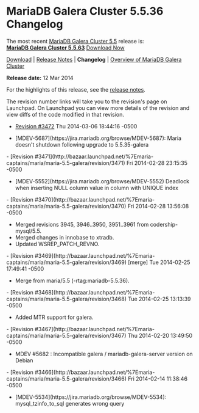 # MariaDB Galera Cluster 5.5.36 Changelog

The most recent [MariaDB Galera Cluster 5.5](/kb/en/galera/) release is:<br>
<span class="cstm-style lead"><strong>[MariaDB Galera Cluster 5.5.63](/replication/galera-cluster/mariadb-galera-cluster-releases/mariadb-galera-55-release-notes/mariadb-galera-cluster-5563-release-notes/)</strong> [Download<span>&nbsp;</span>Now](https://downloads.mariadb.org/mariadb-galera/5.5)</span>

[Download](http://downloads.mariadb.org/mariadb-galera/5.5.36) |
[Release Notes](/replication/galera-cluster/mariadb-galera-cluster-releases/mariadb-galera-55-release-notes/mariadb-galera-cluster-5536-release-notes/) |
<strong>Changelog</strong> |
[Overview of MariaDB Galera Cluster](/replication/galera-cluster/what-is-mariadb-galera-cluster/)

<strong>Release date:</strong> 12 Mar 2014

For the highlights of this release, see the
[release notes](/replication/galera-cluster/mariadb-galera-cluster-releases/mariadb-galera-55-release-notes/mariadb-galera-cluster-5536-release-notes/).

The revision number links will take you to the revision's page on Launchpad. On
Launchpad you can view more details of the revision and view diffs of the code
modified in that revision.

- [Revision #3472](http://bazaar.launchpad.net/%7Emaria-captains/maria/maria-5.5-galera/revision/3472)
  <span class="cstm-style datetime">Thu 2014-03-06 18:44:16 -0500</span>
<ul start="1"><li>[MDEV-5687](https://jira.mariadb.org/browse/MDEV-5687): Maria doesn't shutdown following upgrade to 5.5.35-galera
</li></ul>
- [Revision #3471](http://bazaar.launchpad.net/%7Emaria-captains/maria/maria-5.5-galera/revision/3471)
  <span class="cstm-style datetime">Fri 2014-02-28 23:15:35 -0500</span>
<ul start="1"><li>[MDEV-5552](https://jira.mariadb.org/browse/MDEV-5552) Deadlock when inserting NULL column value in column with UNIQUE index
</li></ul>
- [Revision #3470](http://bazaar.launchpad.net/%7Emaria-captains/maria/maria-5.5-galera/revision/3470)
  <span class="cstm-style datetime">Fri 2014-02-28 13:56:08 -0500</span>
<ul start="1"><li>Merged revisions 3945, 3946..3950, 3951..3961   from codership-mysql/5.5.
</li><li>Merged changes in innobase to xtradb.
</li><li>Updated WSREP_PATCH_REVNO.
</li></ul>
- [Revision #3469](http://bazaar.launchpad.net/%7Emaria-captains/maria/maria-5.5-galera/revision/3469) [merge]
  <span class="cstm-style datetime">Tue 2014-02-25 17:49:41 -0500</span>
<ul start="1"><li>Merge from maria/5.5 (-rtag:mariadb-5.5.36).
</li></ul>
- [Revision #3468](http://bazaar.launchpad.net/%7Emaria-captains/maria/maria-5.5-galera/revision/3468)
  <span class="cstm-style datetime">Tue 2014-02-25 13:13:39 -0500</span>
<ul start="1"><li>Added MTR support for galera.
</li></ul>
- [Revision #3467](http://bazaar.launchpad.net/%7Emaria-captains/maria/maria-5.5-galera/revision/3467)
  <span class="cstm-style datetime">Thu 2014-02-20 13:49:50 -0500</span>
<ul start="1"><li>MDEV #5682 : Incompatible galera / mariadb-galera-server version on Debian
</li></ul>
- [Revision #3466](http://bazaar.launchpad.net/%7Emaria-captains/maria/maria-5.5-galera/revision/3466)
  <span class="cstm-style datetime">Fri 2014-02-14 11:38:46 -0500</span>
<ul start="1"><li>[MDEV-5534](https://jira.mariadb.org/browse/MDEV-5534): mysql_tzinfo_to_sql generates wrong query
</li></ul>